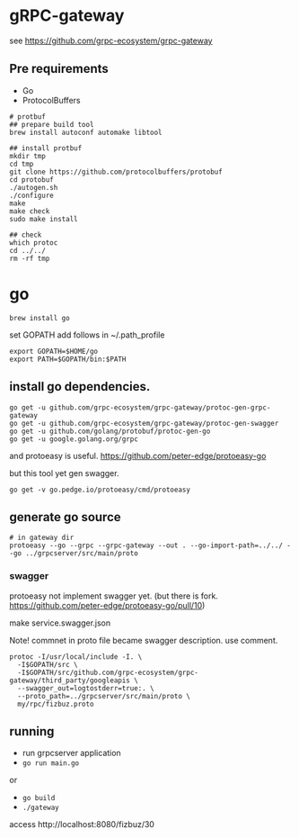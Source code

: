 # gRPC-gateway

see https://github.com/grpc-ecosystem/grpc-gateway

## Pre requirements

+ Go 
+ ProtocolBuffers

```
# protbuf
## prepare build tool
brew install autoconf automake libtool

## install protbuf
mkdir tmp
cd tmp
git clone https://github.com/protocolbuffers/protobuf
cd protobuf
./autogen.sh
./configure
make
make check
sudo make install

## check
which protoc
cd ../../
rm -rf tmp
```
# go
```
brew install go
```
set GOPATH
add follows in ~/.path_profile

```
export GOPATH=$HOME/go
export PATH=$GOPATH/bin:$PATH
```

## install go dependencies.

```
go get -u github.com/grpc-ecosystem/grpc-gateway/protoc-gen-grpc-gateway
go get -u github.com/grpc-ecosystem/grpc-gateway/protoc-gen-swagger
go get -u github.com/golang/protobuf/protoc-gen-go
go get -u google.golang.org/grpc
```

and protoeasy is useful.
https://github.com/peter-edge/protoeasy-go

but this tool yet gen swagger.

```
go get -v go.pedge.io/protoeasy/cmd/protoeasy
```
## generate go source

```
# in gateway dir
protoeasy --go --grpc --grpc-gateway --out . --go-import-path=../../ --go ../grpcserver/src/main/proto
```

### swagger

protoeasy not implement swagger yet.
(but there is fork. https://github.com/peter-edge/protoeasy-go/pull/10)

make service.swagger.json

Note! commnet in proto file became swagger description. use comment.

```
protoc -I/usr/local/include -I. \
  -I$GOPATH/src \
  -I$GOPATH/src/github.com/grpc-ecosystem/grpc-gateway/third_party/googleapis \
  --swagger_out=logtostderr=true:. \
  --proto_path=../grpcserver/src/main/proto \
  my/rpc/fizbuz.proto 
```

## running

+ run grpcserver application
+ `go run main.go`

or

+ `go build`
+ `./gateway`

access http://localhost:8080/fizbuz/30
